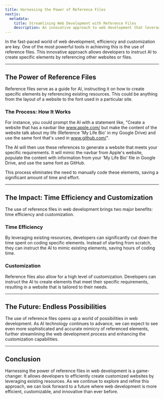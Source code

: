 ```yaml
---
title: Harnessing the Power of Reference Files
nextjs:
  metadata:
    title: Streamlining Web Development with Reference Files
    description: An innovative approach to web development that leverages existing resources for efficient and customized results.
---
```


In the fast-paced world of web development, efficiency and customization are key. One of the most powerful tools in achieving this is the use of reference files. This innovative approach allows developers to instruct AI to create specific elements by referencing other websites or files.

---

## The Power of Reference Files

Reference files serve as a guide for AI, instructing it on how to create specific elements by referencing existing resources. This could be anything from the layout of a website to the font used in a particular site.

### The Process: How It Works

For instance, you could prompt the AI with a statement like, "Create a website that has a navbar like www.apple.com/ but make the content of the website talk about my life (Reference 'My Life Bio' in my Google Drive) and use the same font that's used in www.github.com/". 

The AI will then use these references to generate a website that meets your specific requirements. It will mimic the navbar from Apple's website, populate the content with information from your 'My Life Bio' file in Google Drive, and use the same font as GitHub.

This process eliminates the need to manually code these elements, saving a significant amount of time and effort.

---

## The Impact: Time Efficiency and Customization

The use of reference files in web development brings two major benefits: time efficiency and customization.

### Time Efficiency

By leveraging existing resources, developers can significantly cut down the time spent on coding specific elements. Instead of starting from scratch, they can instruct the AI to mimic existing elements, saving hours of coding time.

### Customization

Reference files also allow for a high level of customization. Developers can instruct the AI to create elements that meet their specific requirements, resulting in a website that is tailored to their needs.

---

## The Future: Endless Possibilities

The use of reference files opens up a world of possibilities in web development. As AI technology continues to advance, we can expect to see even more sophisticated and accurate mimicry of referenced elements, further streamlining the web development process and enhancing the customization capabilities.

---

## Conclusion

Harnessing the power of reference files in web development is a game-changer. It allows developers to efficiently create customized websites by leveraging existing resources. As we continue to explore and refine this approach, we can look forward to a future where web development is more efficient, customizable, and innovative than ever before.